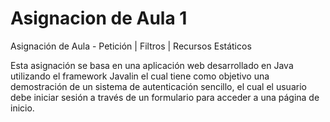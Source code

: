 # Asignacion de Aula 1
Asignación de Aula - Petición | Filtros | Recursos Estáticos

Esta asignación se basa en una aplicación web desarrollado en Java utilizando el framework Javalin el cual tiene como objetivo una demostración de un sistema de autenticación sencillo, el cual el usuario debe iniciar sesión a través de un formulario para acceder a una página de inicio.
